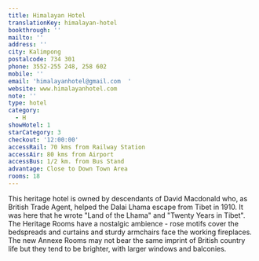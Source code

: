 ```yaml
---
title: Himalayan Hotel
translationKey: himalayan-hotel
bookthrough: ''
mailto: ''
address: ''
city: Kalimpong
postalcode: 734 301
phone: 3552-255 248, 258 602
mobile: ''
email: 'himalayanhotel@gmail.com  '
website: www.himalayanhotel.com
note: ''
type: hotel
category:
  - H
showHotel: 1
starCategory: 3
checkout: '12:00:00'
accessRail: 70 kms from Railway Station
accessAir: 80 kms from Airport
accessBus: 1/2 km. from Bus Stand
advantage: Close to Down Town Area
rooms: 18
---
```

This heritage hotel is owned by descendants of David Macdonald who, as British Trade Agent, helped the Dalai Lhama escape from Tibet in 1910. It was here that he wrote "Land of the Lhama" and "Twenty Years in Tibet".     The Heritage Rooms have a nostalgic ambience - rose motifs cover the bedspreads and curtains and sturdy armchairs face the working fireplaces. The new Annexe Rooms may not bear the same imprint of British country life but they tend to be brighter, with larger windows and balconies.
